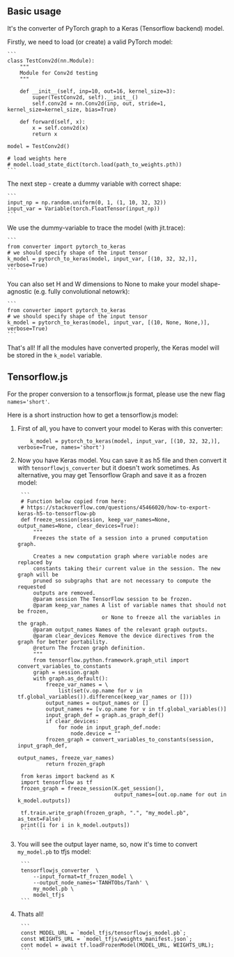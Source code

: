 ## Basic usage

It's the converter of PyTorch graph to a Keras (Tensorflow backend) model.

Firstly, we need to load (or create) a valid PyTorch model:

    ```
    class TestConv2d(nn.Module):
        """
        Module for Conv2d testing
        """

        def __init__(self, inp=10, out=16, kernel_size=3):
            super(TestConv2d, self).__init__()
            self.conv2d = nn.Conv2d(inp, out, stride=1, kernel_size=kernel_size, bias=True)

        def forward(self, x):
            x = self.conv2d(x)
            return x

    model = TestConv2d()

    # load weights here
    # model.load_state_dict(torch.load(path_to_weights.pth))
    ```

The next step - create a dummy variable with correct shape:

    ```
    input_np = np.random.uniform(0, 1, (1, 10, 32, 32))
    input_var = Variable(torch.FloatTensor(input_np))
    ```

We use the dummy-variable to trace the model (with jit.trace):

    ```
    from converter import pytorch_to_keras
    # we should specify shape of the input tensor
    k_model = pytorch_to_keras(model, input_var, [(10, 32, 32,)], verbose=True)  
    ```

You can also set H and W dimensions to None to make your model shape-agnostic (e.g. fully convolutional netowrk):

    ```
    from converter import pytorch_to_keras
    # we should specify shape of the input tensor
    k_model = pytorch_to_keras(model, input_var, [(10, None, None,)], verbose=True)  
    ```

That's all! If all the modules have converted properly, the Keras model will be stored in the `k_model` variable.

## Tensorflow.js

For the proper conversion to a tensorflow.js format, please use the new flag `names='short'`.

Here is a short instruction how to get a tensorflow.js model:

1. First of all, you have to convert your model to Keras with this converter:
    
    ```
        k_model = pytorch_to_keras(model, input_var, [(10, 32, 32,)], verbose=True, names='short')  
    ```

2. Now you have Keras model. You can save it as h5 file and then convert it with `tensorflowjs_converter` but it doesn't work sometimes. As alternative, you may get Tensorflow Graph and save it as a frozen model:
    
        ```
        # Function below copied from here:
        # https://stackoverflow.com/questions/45466020/how-to-export-keras-h5-to-tensorflow-pb 
        def freeze_session(session, keep_var_names=None, output_names=None, clear_devices=True):
            """
            Freezes the state of a session into a pruned computation graph.

            Creates a new computation graph where variable nodes are replaced by
            constants taking their current value in the session. The new graph will be
            pruned so subgraphs that are not necessary to compute the requested
            outputs are removed.
            @param session The TensorFlow session to be frozen.
            @param keep_var_names A list of variable names that should not be frozen,
                                  or None to freeze all the variables in the graph.
            @param output_names Names of the relevant graph outputs.
            @param clear_devices Remove the device directives from the graph for better portability.
            @return The frozen graph definition.
            """
            from tensorflow.python.framework.graph_util import convert_variables_to_constants
            graph = session.graph
            with graph.as_default():
                freeze_var_names = \
                    list(set(v.op.name for v in tf.global_variables()).difference(keep_var_names or []))
                output_names = output_names or []
                output_names += [v.op.name for v in tf.global_variables()]
                input_graph_def = graph.as_graph_def()
                if clear_devices:
                    for node in input_graph_def.node:
                        node.device = ""
                frozen_graph = convert_variables_to_constants(session, input_graph_def,
                                                              output_names, freeze_var_names)
                return frozen_graph

        from keras import backend as K
        import tensorflow as tf
        frozen_graph = freeze_session(K.get_session(),
                                      output_names=[out.op.name for out in k_model.outputs])

        tf.train.write_graph(frozen_graph, ".", "my_model.pb", as_text=False)
        print([i for i in k_model.outputs])
        ```

3. You will see the output layer name, so, now it's time to convert `my_model.pb` to tfjs model:

        ```
        tensorflowjs_converter  \
            --input_format=tf_frozen_model \
            --output_node_names='TANHTObs/Tanh' \
            my_model.pb \
            model_tfjs
        ```

4. Thats all!

        ```
        const MODEL_URL = `model_tfjs/tensorflowjs_model.pb`;
        const WEIGHTS_URL = `model_tfjs/weights_manifest.json`;
        cont model = await tf.loadFrozenModel(MODEL_URL, WEIGHTS_URL);
        ```
